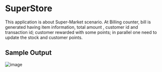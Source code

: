 # SuperStore
This application is about Super-Market scenario. At Billing counter, bill is generated having item information, total amount , customer id and transaction id; customer rewarded with some points; in parallel one need to update the stock and customer points.

## Sample Output





![image](https://user-images.githubusercontent.com/58663029/175396557-f3e3b7a1-12f0-47aa-8e7b-f460f94606ef.png)

